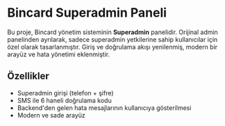 # Bincard Superadmin Paneli

Bu proje, Bincard yönetim sisteminin **Superadmin** panelidir. Orijinal admin panelinden ayrılarak, sadece superadmin yetkilerine sahip kullanıcılar için özel olarak tasarlanmıştır. Giriş ve doğrulama akışı yenilenmiş, modern bir arayüz ve hata yönetimi eklenmiştir.

## Özellikler
- Superadmin girişi (telefon + şifre)
- SMS ile 6 haneli doğrulama kodu
- Backend'den gelen hata mesajlarının kullanıcıya gösterilmesi
- Modern ve sade arayüz
